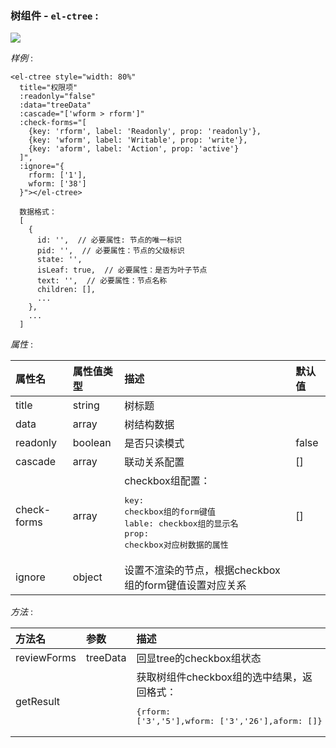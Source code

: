 ### 树组件 - `el-ctree` :

<img src="./images/el-ctree.jpg"/>

*样例* :  

    <el-ctree style="width: 80%"
      title="权限项"
      :readonly="false"
      :data="treeData"
      :cascade="['wform > rform']"
      :check-forms="[
        {key: 'rform', label: 'Readonly', prop: 'readonly'},
        {key: 'wform', label: 'Writable', prop: 'write'},
        {key: 'aform', label: 'Action', prop: 'active'}
      ]",
      :ignore="{
        rform: ['1'],
        wform: ['38']
      }"></el-ctree>

      数据格式：
      [
        {
          id: '',  // 必要属性: 节点的唯一标识
          pid: '',  // 必要属性：节点的父级标识
          state: '',
          isLeaf: true,  // 必要属性：是否为叶子节点
          text: '',  // 必要属性：节点名称
          children: [],
          ...
        },
        ...
      ]

*属性* :  

| 属性名     | 属性值类型     | 描述     | 默认值     |
| :------------- | :------------- | :------------- | :------------- |
| title	 | string |	树标题 |
| data	 | array | 树结构数据 |
| readonly	| boolean | 是否只读模式	 | false |
| cascade | array | 联动关系配置  | [] |
| check-forms	| array | checkbox组配置：<br><pre>key: checkbox组的form键值<br>lable: checkbox组的显示名<br>prop: checkbox对应树数据的属性</pre>	 | [] |
| ignore | object | 设置不渲染的节点，根据checkbox组的form键值设置对应关系  |  |

*方法* :  

| 方法名     | 参数     | 描述     |
| :------------- | :------------- | :------------- |
| reviewForms   | treeData  | 回显tree的checkbox组状态  |
| getResult   |   | 获取树组件checkbox组的选中结果，返回格式：<pre>{rform: ['3','5'],wform: ['3','26'],aform: []}</pre>  |
